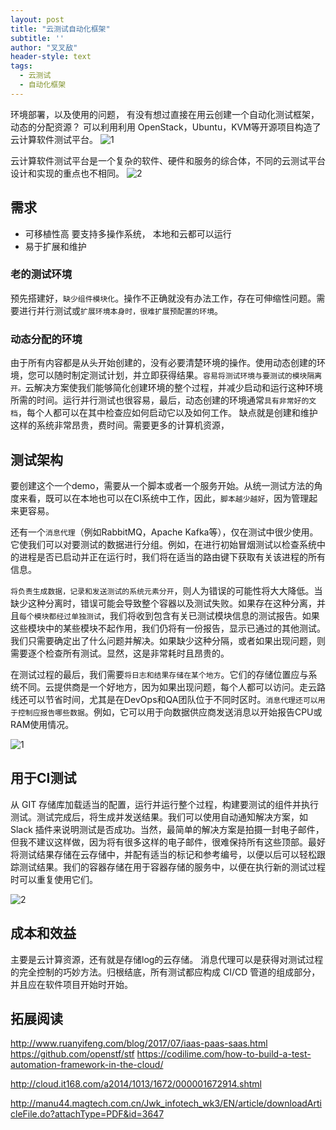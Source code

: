 ```yaml
---
layout: post
title: "云测试自动化框架"
subtitle: ''
author: "叉叉敌"
header-style: text
tags:
  - 云测试
  - 自动化框架
---
```


环境部署，以及使用的问题， 有没有想过直接在用云创建一个自动化测试框架，动态的分配资源？
可以利用利用 OpenStack，Ubuntu，KVM等开源项目构造了云计算软件测试平台。
![1](https://gitee.com/chasays/mdPic/raw/master/uPic/xanixX.jpg)

云计算软件测试平台是一个复杂的软件、硬件和服务的综合体，不同的云测试平台设计和实现的重点也不相同。
![2](https://gitee.com/chasays/mdPic/raw/master/uPic/kj30yi.png)


## 需求

- 可移植性高
要支持多操作系统， 本地和云都可以运行
- 易于扩展和维护

### 老的测试环境
预先搭建好，`缺少组件模块化`。操作不正确就没有办法工作，存在可伸缩性问题。需要进行并行测试或`扩展环境本身时，很难扩展预配置的环境`。

### 动态分配的环境
由于所有内容都是从头开始创建的，没有必要清楚环境的操作。使用动态创建的环境，您可以随时制定测试计划，并立即获得结果。`容易将测试环境与要测试的模块隔离开。`云解决方案使我们能够简化创建环境的整个过程，并减少启动和运行这种环境所需的时间。运行并行测试也很容易，最后，动态创建的环境通常`具有非常好的文档`，每个人都可以在其中检查应如何启动它以及如何工作。
缺点就是创建和维护这样的系统非常昂贵，费时间。需要更多的计算机资源，

## 测试架构

要创建这个一个demo，需要从一个脚本或者一个服务开始。从统一测试方法的角度来看，既可以在本地也可以在CI系统中工作，因此，`脚本越少越好`，因为管理起来更容易。

还有一个`消息代理`（例如RabbitMQ，Apache Kafka等），仅在测试中很少使用。它使我们可以对要测试的数据进行分组。例如，在进行初始冒烟测试以检查系统中的进程是否已启动并正在运行时，我们将在适当的路由键下获取有关该进程的所有信息。


`将负责生成数据，记录和发送测试的系统元素分开`，则人为错误的可能性将大大降低。当缺少这种分离时，错误可能会导致整个容器以及测试失败。如果存在这种分离，并且`每个模块都经过单独测试`，我们将收到包含有关已测试模块信息的测试报告。如果这些模块中的某些模块不起作用，我们仍将有一份报告，显示已通过的其他测试。我们只需要确定出了什么问题并解决。如果缺少这种分隔，或者如果出现问题，则需要逐个检查所有测试。显然，这是非常耗时且昂贵的。


在测试过程的最后，我们需要`将日志和结果存储在某个地方`。它们的存储位置应与系统不同。云提供商是一个好地方，因为如果出现问题，每个人都可以访问。走云路线还可以节省时间，尤其是在DevOps和QA团队位于不同时区时。`消息代理还可以用于控制应报告哪些数据`。例如，它可以用于向数据供应商发送消息以开始报告CPU或RAM使用情况。

![1](https://gitee.com/chasays/mdPic/raw/master/uPic/codilime_test-automation-framework-example-of-architecture.png)

## 用于CI测试

从 GIT 存储库加载适当的配置，运行并运行整个过程，构建要测试的组件并执行测试。测试完成后，将生成并发送结果。我们可以使用自动通知解决方案，如 Slack 插件来说明测试是否成功。当然，最简单的解决方案是拍摄一封电子邮件，但我不建议这样做，因为将有很多这样的电子邮件，很难保持所有这些顶部。最好将测试结果存储在云存储中，并配有适当的标记和参考编号，以便以后可以轻松跟踪测试结果。我们的容器存储在用于容器存储的服务中，以便在执行新的测试过程时可以重复使用它们。

![2](https://gitee.com/chasays/mdPic/raw/master/uPic/grkV9H.png)


## 成本和效益

主要是云计算资源，还有就是存储log的云存储。
消息代理可以是获得对测试过程的完全控制的巧妙方法。归根结底，所有测试都应构成 CI/CD 管道的组成部分，并且应在软件项目开始时开始。

## 拓展阅读

http://www.ruanyifeng.com/blog/2017/07/iaas-paas-saas.html
 https://github.com/openstf/stf
 https://codilime.com/how-to-build-a-test-automation-framework-in-the-cloud/

 http://cloud.it168.com/a2014/1013/1672/000001672914.shtml

http://manu44.magtech.com.cn/Jwk_infotech_wk3/EN/article/downloadArticleFile.do?attachType=PDF&id=3647
